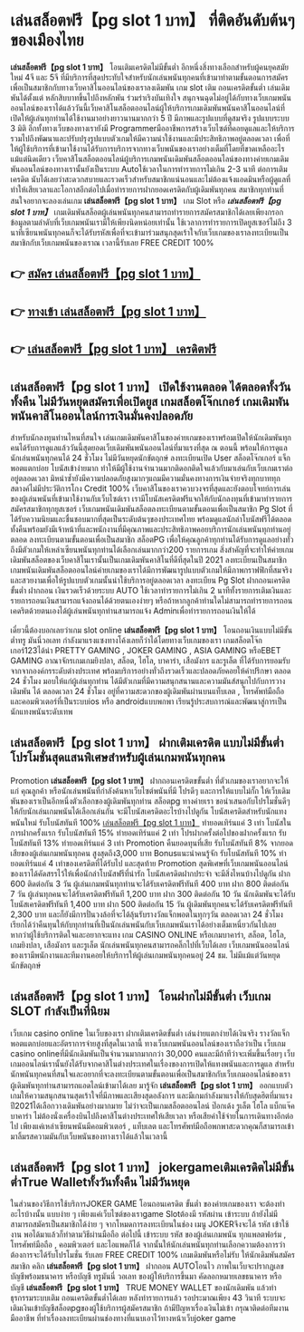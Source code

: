 # เล่นสล็อตฟรี【pg slot 1 บาท】  ที่ติดอันดับต้นๆ ของเมืองไทย

**เล่นสล็อตฟรี【pg slot 1 บาท】** โอนเติมเครดิตไม่มีขั้นต่ำ  อีกหนึ่งสิ่งทางเลือกสำหรับผู้คนยุคสมัยใหม่ 4จี และ 5จี ที่มีบริการที่สุดประทับใจสำหรับนักเล่นพนันทุกคนที่เข้ามาทำตามขั้นตอนการสมัครเพื่อเป็นสมาชิกกับทางเว็บคาสิโนออนไลน์ของเราลงเดิมพัน เกม slot  เติม ถอนเครดิตขั้นต่ำ เล่นเดิมพันได้ตั้งแต่ หลักสิบบาทขึ้นไปถึงหลักพัน ร่วมร่าเริงบันเทิงใจ สนุกจนฉุดไม่อยู่ได้กับทางเว็บเกมพนันออนไลน์ของเราได้แล้ววันนี้เว็บคาสิโนสล็อตออนไลน์ผู้ให้บริการเกมเดิมพันพนันคาสิโนออนไลน์ที่เปิดให้ผู้เล่นทุกท่านได้ใช้งานมาอย่างยาวนานมากกว่า 5 ปี มีภาพและรูปแบบที่ดูสมจริง รูปแบบระบบ 3 มิติ
อีกทั้งทางเว็บของทางเรายังมี Programmerมืออาชีพการสร้างเว็บไซต์ที่คอยดูแลและให้บริการ  รวมไปถึงพัฒนาและปรับปรุงรูปแบบตัวเกมให้มีความน่าใช้งานและมีประสิทธิภาพอยู่ตลอดเวลา เพื่อที่ให้ผู้ใช้บริการที่เข้ามาใช้งานได้รับการบริการจากทางเว็บพนันของเราอย่างเต็มที่โดยที่ขาดเหลืออะไรแม้แต่นิดเดียว เว็บคาสิโนสล็อตออนไลน์ผู้บริการเกมพนันเดิมพันสล็อตออนไลน์ของทางค่ายเกมเดิมพันออนไลน์ของทางเรานั้นยังเป็นระบบ Autoใช้เวลาในการทำรายการไม่เกิน 2-3 นาที ต่อการเติมเครดิต นับได้เลยว่าสะดวกสบายและรวดเร็วสำหรับสมาชิกแน่นอนและไม่ต้องแจ้งแอดมินหรือผู้ดูแลที่ทำให้เสียเวลาและโอกาสอีกต่อไปเมื่อทำรายการฝากยอดเครดิตกับผู้เดิมพันทุกคน
สมาชิกทุกท่านที่สนใจอยากจะลองเล่นเกม **เล่นสล็อตฟรี【pg slot 1 บาท】** เกม Slot  หรือ ***เล่นสล็อตฟรี【pg slot 1 บาท】*** เกมเดิมพันสล็อตผู้เล่นพนันทุกคนสามารถทำรายการสมัครสมาชิกได้เลยเพียงกรอกข้อมูลตามลำดับที่เว็บเกมพนันเรามีให้เพียงนิดหน่อยเท่านั้น ใช้เวลาการทำรายการเปิดยูสเซอร์ไม่ถึง 3 นาทีเซียนพนันทุกคนก็จะได้รับรหัสเพื่อที่จะเข้ามาร่วมสนุกสุดเร้าใจกับเว็บเกมของเราลงทะเบียนเป็นสมาชิกกับเว็บเกมพนันของเราณ เวลานี้รับเลย FREE CREDIT 100%

## 👉 [สมัคร เล่นสล็อตฟรี【pg slot 1 บาท】](https://archa888.com/)
## 👉 [ทางเข้า เล่นสล็อตฟรี【pg slot 1 บาท】](https://archa888.com/)
## 👉 [เล่นสล็อตฟรี【pg slot 1 บาท】 เครดิตฟรี](https://archa888.com/)

## เล่นสล็อตฟรี【pg slot 1 บาท】 เปิดใช้งานตลอด ได้ตลอดทั้งวัน ทั้งคืน ไม่มีวันหยุดสมัครเพื่อเปิดยูส เกมสล็อตโจ๊กเกอร์ เกมเดิมพันพนันคาสิโนออนไลน์การเงินมั่นคงปลอดภัย

สำหรับนักลงทุนท่านไหนที่สนใจ เล่นเกมเดิมพันคาสิโนของค่ายเกมของเราพร้อมเปิดให้นักเดิมพันทุกคนได้รับการดูแลแล้ววันนี้สุดยอดเว็บเดิมพันพนันออนไลน์ที่มาแรงที่สุด ณ ตอนนี้ พร้อมให้การดูแลนักเล่นพนันทุกคนได้ 24 ชั่วโมง ไม่มีวันหยุดนักขัตฤกษ์ ลงทะเบียนเปิด User สล็อตโจ๊กเกอร์ แจ็กพอตแตกบ่อย โบนัสเข้าง่ายมาก ทำให้มีผู้ใช้งานจำนวนมากติดอกติดใจแล้วกับมาเล่นกับเว็บเกมเราต่ออยู่ตลอดเวลา มิหนำซ้ำยังมีความปลอดภัยสูงมากๆแถมมีความมั่นคงทางการเงินจ่ายจริงทุกบาททุกสตางค์ไม่มีประวัติการโกง Credit 100% เว็บคาสิโนของเราควบวงจรที่สุดและยังตอบโจทย์การเล่นของผู้เล่นพนันที่เข้ามาใช้งานกับเว็บไซต์เรา
เรามีโบนัสเครดิตฟรีแจกให้กับนักลงทุนที่เข้ามาทำรายการสมัครสมาชิกทุกยูสเซอร์ เว็บเกมพนันเดิมพันสล็อตลงทะเบียนตามขั้นตอนเพื่อเป็นสมาชิก  Pg Slot ที่ได้รับความนิยมและชื่นชอบมากที่สุดเป็นระดับต้นๆของประเทศไทย พร้อมดูแลนักล่าโบนัสฟรีได้ตลอดทั้งคืนพร้อมยังมีเจ้าหน้าที่และพนักงานที่มีคุณภาพและประสิทธิภาพคอยบริการนักเล่นพนันทุกท่านอยู่ตลอด ลงทะเบียนตามขั้นตอนเพื่อเป็นสมาชิก สล็อตPG เพื่อให้คุณลูกค้าทุกท่านได้รับการดูแลอย่างทั่วถึงมีตัวเกมให้เหล่าเซียนพนันทุกท่านได้เลือกเล่นมากกว่า200 รายการเกม
สิ่งสำคัญที่จะทำให้ค่ายเกมเดิมพันสล็อตของเว็บคาสิโนเรานั้นเป็นเกมเดิมพันคาสิโนที่ดีที่สุดในปี 2021 ลงทะเบียนเป็นสมาชิก  เกมพนันเดิมพันสล็อตออนไลน์ค่ายเกมของเราได้มีการพัฒนารูปแบบตัวเกมให้มีภาพกราฟฟิกที่สมจริงและสวยงามเพื่อให้รูปแบบตัวเกมนั้นน่าใช้บริการอยู่ตลอดเวลา ลงทะเบียน  Pg Slot ฝากถอนเครดิต ขั้นต่ำ ฝากถอน เงินรวดเร็วด้วยระบบ AUTO ใช้เวลาทำรายการไม่เกิน 2 นาทีทั้งรายการเติมเงินและรายการถอนเงินสามารถแจ้งถอนได้ด้วยตนเองง่ายๆ หรือถ้าหากลูกค้าท่านใดไม่สามารถทำรายการถอนเคดริตด้วยตนเองได้ผู้เล่นพนันทุกท่านสามารถแจ้ง Adminเพื่อทำรายการถอนเงินให้ได้

เดี๋ยวนี้ต้องบอกเลยว่าเกม slot online **เล่นสล็อตฟรี【pg slot 1 บาท】** โอนถอนเงินแบบไม่มีขั้นต่ำทรู มันนี่วอเลท กำลังมาแรงแซงทางโค้งเลยก็ว่าได้โดยทางเว็บเกมของเรา เกมสล็อตโจ๊กเกอร์123ได้นำ PRETTY GAMING , JOKER GAMING , ASIA GAMING หรือEBET GAMING อาณาจักรเกมเกมยิงปลา, สล็อต, ไฮโล, บาคาร่า, เสือมังกร และรูเล็ต ที่ได้รับการยอมรับจากจากองค์กรระดับต่างประเทศ พร้อมบริการอย่างทั่วถึงรวดเร็วและปลอดภัยคอยให้คำปรึกษา ตลอด 24 ชั่วโมง มอบให้แก่ผู้เล่นทุกท่าน ได้มีตัวเกมที่มีความสนุกสนานและความมันส์สนุกไปกับการวางเดิมพัน ได้ ตลอดเวลา 24 ชั่วโมง อยู่ที่ความสะดวกของผู้เดิมพันผ่านบนแท็บเลต , โทรศัพท์มือถือ และคอมพิวเตอร์ที่เป็นระบบios หรือ androidแบบพกพา เรียนรู้ประสบการณ์และพัฒนาสู่การเป็นนักแทงพนันระดับเทพ

## เล่นสล็อตฟรี【pg slot 1 บาท】 ฝากเติมเครดิต แบบไม่มีขั้นต่ำ โปรโมชั่นสุดแสนพิเศษสำหรับผู้เล่นเกมพนันทุกคน

 Promotion  **เล่นสล็อตฟรี【pg slot 1 บาท】** ฝากถอนเครดิตขขั้นต่ำ ที่ตัวเกมของเราอยากจะให้แก่  คุณลูกค้า หรือนักเล่นพนันที่กำลังค้นหาเว็บไซต์พนันที่มี โปรดีๆ และการให้แบบไม่กั๊ก ให้เว็บเดิมพันของเราเป็นอีกหนึ่งตัวเลือกของผู้เดิมพันทุกท่าน สล็อตpg ทางค่ายเรา ขอนำเสนอกับโปรโมชั่นดีๆ ให้กับนักเล่นเกมพนันได้เลือกเล่นกัน จะมีโบนัสเครดิตอะไรบ้างไปดูกัน
โบนัสเครดิตสำหรับนักแทงพนันใหม่ รับโบนัสทันที 100% [เล่นสล็อตฟรี【pg slot 1 บาท】](https://archa888.com/) ทำยอดเทิร์นแค่ 3 เท่า
โบนัสในการฝากครั้งแรก รับโบนัสทันที 15% ทำยอดเทิร์นแค่ 2 เท่า
โปรฝากครั้งต่อไปของฝากครั้งแรก รับโบนัสทันที 13% ทำยอดเทิร์นแค่ 3 เท่า
 Promotion คืนยอดทุนที่เสีย รับโบนัสทันที 8% จากยอดเสียของผู้เล่นเกมพนันทุกคน สูงสุดถึง3,000 บาท
Bonusแนะนำคนรู้จัก รับโบนัสทันที 10% ทำยอดเทิร์นแค่ 4 เท่าของเครดิตที่ได้รับไป
และสุดท้าย Promotion สุดพิเศษที่เว็บเกมพนันออนไลน์ของเราได้คัดสรรไว้ให้เพื่อนักล่าโบนัสฟรีที่น่ารัก โบนัสเครดิตฝากประจำ จะมีสิ่งไหนบ้างไปดูกัน
ฝาก 600 ติดต่อกัน 3 วัน ผู้เล่นเกมพนันทุกท่านจะได้รับเครดิตฟรีทันที 400 บาท
ฝาก 800 ติดต่อกัน 7 วัน ผู้เล่นทุกคนจะได้รับเครดิตฟรีทันที 1,200 บาท
ฝาก 300 ติดต่อกัน 10 วัน นักเดิมพันจะได้รับโบนัสเครดิตฟรีทันที 1,400 บาท
ฝาก 500 ติดต่อกัน 15 วัน ผู้เดิมพันทุกคนจะได้รับเครดิตฟรีทันที 2,300 บาท
และก็ยังมีการปั่นวงล้อที่จะได้ลุ้นรับรางวัลแจ็กพอตในทุกๆวัน ตลอดเวลา 24 ชั่วโมง เรียกได้ว่าคืนทุนให้กับทุกท่านที่เป็นนักเล่นพนันกับเว็บเกมพนันเราได้อย่างเต็มเหนี่ยวกันไปเลย หากว่าผู้ใช้บริการติดใจและอยากจะแทง เกม CASINO ONLINE หรือเกมบาคาร่า, สล็อต, ไฮโล, เกมยิงปลา, เสือมังกร และรูเล็ต นักเล่นพนันทุกคนสามารถคลิ๊กไปที่เว็บได้เลย เว็บเกมพนันออนไลน์ของเรามีพนักงานและทีมงานคอยให้บริการให้ผู้เล่นเกมพนันทุกคนอยู่ 24 ชม. ไม่มีแม้แต่วันหยุดนักขัตฤกษ์

## เล่นสล็อตฟรี【pg slot 1 บาท】 โอนฝากไม่มีขั้นต่ำ  เว็บเกม SLOT กำลังเป็นที่นิยม

เว็บเกม casino online ในเว็บของเรา ฝากเติมเครดิตขั้นต่ำ เล่นง่ายแตกง่ายได้เงินจริง รางวัลแจ็กพอตแตกบ่อยและอัตราการจ่ายสูงที่สุดในเวลานี้ ทางเว็บเกมพนันออนไลน์ของเราถือว่าเป็น เว็บเกม casino onlineที่มีนักเดิมพันเป็นจำนวนมากมากกว่า 30,000 คนและมีถ้าทีว่าจะเพิ่มขึ้นเรื่อยๆ เว็บเกมออนไลน์เรานั้นยังได้รับจากคาสิโนต่างประเทศในเรื่องของการเปิดให้แทงพนันและการดูแล สำหรับนักพนันทุกคนที่สนใจและอยากที่จะลงทะเบียนตามขั้นตอนเพื่อเป็นสมาชิกกับเว็บเกมออนไลน์ของเรา ผู้เดิมพันทุกท่านสามารถแอดไลน์เข้ามาได้เลย
	มารู้จัก **เล่นสล็อตฟรี【pg slot 1 บาท】** ออกแบบตัวเกมให้ความสนุกสนานสุดเร้าใจที่มีภาพและเสียงสุดอลังการ และมีเกมกำลังมาแรงให้กับสุดฮิตที่มาแรงปี2021ได้เลือกวางเดิมพันอย่างมากมาย  ไม่ว่าจะเป็นเกมสล็อตออนไลน์ ป๊อกเด้ง รูเล็ต ไฮโล แบ็กแจ๊ค บาคาร่า ไม่ต้องนั่งเครื่องบินไปถึงคาสิโนต่างประเทศให้เสียเวลา หรือเสียค่าใช้จ่ายในการเดินทางอีกต่อไป เพียงแค่เหล่าเซียนพนันมีคอมพิวเตอร์ , แท็บเลต และโทรศัพท์มือถือพกพาสะดวกคุณก็สามารถเข้ามาลิ้มรสความมันกับเว็บพนันของทางเราได้แล้วในเวลานี้

## เล่นสล็อตฟรี【pg slot 1 บาท】 jokergameเติมเครดิตไม่มีขั้นต่ำTrue Walletทั้งวันทั้งคืน ไม่มีวันหยุด

ในส่วนของวิธีการใช้บริการJOKER GAME โอนถอนเครดิต ขั้นต่ำ ของค่ายเกมของเรา จะต้องทำอะไรบ้างนั้น แบบง่าย ๆ เพียงแค่เว็บไซต์ของเราgame Slotต้องมี รหัสผ่าน เข้าระบบ ถ้ายังไม่มีสามารถสมัครเป็นสมาชิกได้ง่าย ๆ จากโหมดการลงทะเบียนในช่อง เมนู JOKERจึงจะได้ รหัส เข้าใช้งาน พอได้มาแล้วก็ทำตามวิธีผ่านมือถือ ต่อไปนี้
เข้าระบบ รหัส  ของผู้เล่นเกมพนัน ทุกแพลตฟอร์ม , โทรศัพท์มือถือ , คอมพิวเตอร์ และไอแพดก็ได้
จากนั้นให้นักเล่นพนันทุกท่านเลือกความต้องการว่า ต้องการจะได้รับโปรโมชั่น รับเลย FREE CREDIT 100% เกมเดิมพันหรือไม่รับ
ให้นักเดิมพันสมัครสมาชิก คลิก **เล่นสล็อตฟรี【pg slot 1 บาท】** ฝากถอน AUTOโอนไว ภาพในเว็บจะปรากฏเลขบัญชีพร้อมธนาคาร หรือบัญชี ทรูมันนี่ วอเลท ของผู้ให้บริการขึ้นมา
คัดลอกหมายเลขธนาคาร หรือบัญชี **เล่นสล็อตฟรี【pg slot 1 บาท】** TRUE MONEY WALLET ของนักเดิมพัน แล้วทำธุรกรรมระบบเติม ถอนเครดิตขั้นต่ำได้เลย
หลังทำรายการแล้ว รอประมาณเพียง 43 วินาที ระบบจะเติมเงินเข้าบัญชีสล็อตpgของผู้ใช้บริการผู้สมัครสมาชิก
ถ้ามีปัญหาเรื่องเงินไม่เข้า กรุณาติดต่อทีมงานมืออาชีพ ที่ทำเรื่องลงทะเบียนผ่านช่องทางที่แนบเอาไว้ทางหน้าเว็บjoker game


